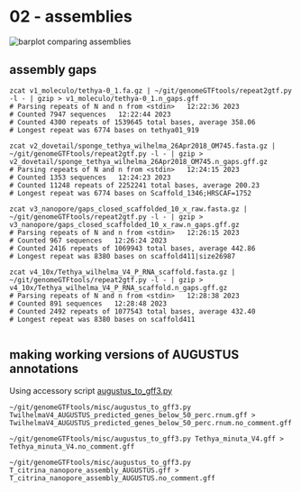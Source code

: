 # 02 - assemblies #

![barplot comparing assemblies](https://github.com/PalMuc/Tethya_wilhelma_genome/blob/main/02-assembly/figures/Tethya_sp_combined.sizes.png)


## assembly gaps ##

```
zcat v1_moleculo/tethya-0_1.fa.gz | ~/git/genomeGTFtools/repeat2gtf.py -l - | gzip > v1_moleculo/tethya-0_1.n_gaps.gff
# Parsing repeats of N and n from <stdin>   12:22:36 2023
# Counted 7947 sequences   12:22:44 2023
# Counted 4300 repeats of 1539645 total bases, average 358.06
# Longest repeat was 6774 bases on tethya01_919

zcat v2_dovetail/sponge_tethya_wilhelma_26Apr2018_OM745.fasta.gz | ~/git/genomeGTFtools/repeat2gtf.py -l - | gzip > v2_dovetail/sponge_tethya_wilhelma_26Apr2018_OM745.n_gaps.gff.gz
# Parsing repeats of N and n from <stdin>   12:24:15 2023
# Counted 1353 sequences   12:24:23 2023
# Counted 11248 repeats of 2252241 total bases, average 200.23
# Longest repeat was 6774 bases on Scaffold_1346;HRSCAF=1752

zcat v3_nanopore/gaps_closed_scaffolded_10_x_raw.fasta.gz | ~/git/genomeGTFtools/repeat2gtf.py -l - | gzip > v3_nanopore/gaps_closed_scaffolded_10_x_raw.n_gaps.gff.gz
# Parsing repeats of N and n from <stdin>   12:26:15 2023
# Counted 967 sequences   12:26:24 2023
# Counted 2416 repeats of 1069943 total bases, average 442.86
# Longest repeat was 8380 bases on scaffold411|size26987

zcat v4_10x/Tethya_wilhelma_V4_P_RNA_scaffold.fasta.gz | ~/git/genomeGTFtools/repeat2gtf.py -l - | gzip > v4_10x/Tethya_wilhelma_V4_P_RNA_scaffold.n_gaps.gff.gz
# Parsing repeats of N and n from <stdin>   12:28:38 2023
# Counted 891 sequences   12:28:48 2023
# Counted 2492 repeats of 1077543 total bases, average 432.40
# Longest repeat was 8380 bases on scaffold411


```

## making working versions of AUGUSTUS annotations
Using accessory script [augustus_to_gff3.py](https://github.com/wrf/genomeGTFtools/blob/master/misc/augustus_to_gff3.py)

```
~/git/genomeGTFtools/misc/augustus_to_gff3.py TwilhelmaV4_AUGUSTUS_predicted_genes_below_50_perc.rnum.gff > TwilhelmaV4_AUGUSTUS_predicted_genes_below_50_perc.rnum.no_comment.gff

~/git/genomeGTFtools/misc/augustus_to_gff3.py Tethya_minuta_V4.gff > Tethya_minuta_V4.no_comment.gff

~/git/genomeGTFtools/misc/augustus_to_gff3.py T_citrina_nanopore_assembly_AUGUSTUS.gff > T_citrina_nanopore_assembly_AUGUSTUS.no_comment.gff
```



